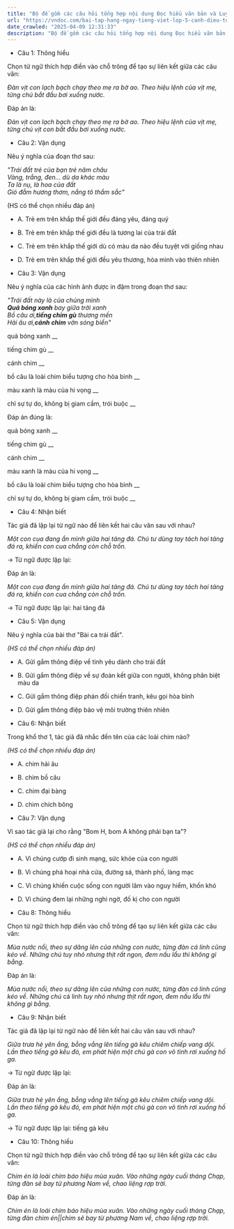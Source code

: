 ```yaml
---
title: "Bộ đề gồm các câu hỏi tổng hợp nội dung Đọc hiểu văn bản và Luyện từ và câu được học ở Tuần 28 trong chương trình Tiếng Việt lớp 5 Tập 2 Cánh Diều"
url: "https://vndoc.com/bai-tap-hang-ngay-tieng-viet-lop-5-canh-dieu-tuan-28-thu-5-337956"
date_crawled: "2025-04-09 12:31:33"
description: "Bộ đề gồm các câu hỏi tổng hợp nội dung Đọc hiểu văn bản và Luyện từ và câu được học ở Tuần 28 trong chương trình Tiếng Việt lớp 5 Tập 2 Cánh Diều"
---
```


* Câu 1:  Thông hiểu

Chọn từ ngữ thích hợp điền vào chỗ trông để tạo sự liên kết giữa các câu văn:

_Đàn vịt con lạch bạch chạy theo mẹ ra bờ ao. Theo hiệu lệnh của vịt mẹ, từng chú bắt đầu bơi xuống nước._

Đáp án là:

_Đàn vịt con lạch bạch chạy theo mẹ ra bờ ao. Theo hiệu lệnh của vịt mẹ, từng chú vịt con bắt đầu bơi xuống nước._

* Câu 2:  Vận dụng

Nêu ý nghĩa của đoạn thơ sau:

_"Trái đất trẻ của bạn trẻ năm châu_  
 _Vàng, trắng, đen... dù da khác màu_  
 _Ta là nụ, là hoa của đất_  
 _Gió đẫm hương thơm, nắng tô thắm sắc"_

(HS có thể chọn nhiều đáp án)

  * A. Trẻ em trên khắp thế giới đều đáng yêu, đáng quý 
  * B. Trẻ em trên khắp thế giới đều là tương lai của trái đất 
  * C. Trẻ em trên khắp thế giới dù có màu da nào đều tuyệt vời giống nhau 
  * D. Trẻ em trên khắp thế giới đều yêu thương, hòa mình vào thiên nhiên 



* Câu 3:  Vận dụng

Nêu ý nghĩa của các hình ảnh được in đậm trong đoạn thơ sau:

_"Trái đất này là của chúng mình_  
 _**Quả bóng xanh** bay giữa trời xanh_  
 _Bồ câu ơi,**tiếng chim gù** thương mến_  
 _Hải âu ơi,**cánh chim** vờn sóng biển"_

quả bóng xanh  __

tiếng chim gù __

cánh chim __

bồ câu là loài chim biểu tượng cho hòa bình __

màu xanh là màu của hi vọng __

chỉ sự tự do, không bị giam cầm, trói buộc __

Đáp án đúng là:

quả bóng xanh __

tiếng chim gù __

cánh chim __

màu xanh là màu của hi vọng __

bồ câu là loài chim biểu tượng cho hòa bình __

chỉ sự tự do, không bị giam cầm, trói buộc __

* Câu 4: Nhận biết

Tác giả đã lặp lại từ ngữ nào để liên kết hai câu văn sau với nhau?

_Một con cua đang ẩn mình giữa hai tảng đá. Chú tư dùng tay tách hai tảng đá ra, khiến con cua chẳng còn chỗ trốn._

→ Từ ngữ được lặp lại: 

Đáp án là:

_Một con cua đang ẩn mình giữa hai tảng đá. Chú tư dùng tay tách hai tảng đá ra, khiến con cua chẳng còn chỗ trốn._

→ Từ ngữ được lặp lại: hai tảng đá

* Câu 5:  Vận dụng

Nêu ý nghĩa của bài thơ "Bài ca trái đất".

_(HS có thể chọn nhiều đáp án)_

  * A. Gửi gắm thông điệp về tình yêu dành cho trái đất 
  * B. Gửi gắm thông điệp về sự đoàn kết giữa con người, không phân biệt màu da 
  * C. Gửi gắm thông điệp phản đối chiến tranh, kêu gọi hòa bình 
  * D. Gửi gắm thông điệp bảo vệ môi trường thiên nhiên 



* Câu 6:  Nhận biết

Trong khổ thơ 1, tác giả đã nhắc đến tên của các loài chim nào?

_(HS có thể chọn nhiều đáp án)_

  * A. chim hải âu 
  * B. chim bồ câu 
  * C. chim đại bàng 
  * D. chim chích bông 



* Câu 7:  Vận dụng

Vì sao tác giả lại cho rằng "Bom H, bom A không phải bạn ta"?

_(HS có thể chọn nhiều đáp án)_

  * A. Vì chúng cướp đi sinh mạng, sức khỏe của con người 
  * B. Vì chúng phá hoại nhà cửa, đường sá, thành phố, làng mạc 
  * C. Vì chúng khiến cuộc sống con người lâm vào nguy hiểm, khốn khó 
  * D. Vì chúng đem lại những nghi ngờ, đố kị cho con người 



* Câu 8:  Thông hiểu

Chọn từ ngữ thích hợp điền vào chỗ trông để tạo sự liên kết giữa các câu văn:

_Mùa nước nổi, theo sự dâng lên của những con nước, từng đàn cá linh cũng kéo về. Những chú_ _tuy nhỏ nhưng thịt rất ngon, đem nấu lẩu thì không gì bằng._

Đáp án là:

_Mùa nước nổi, theo sự dâng lên của những con nước, từng đàn cá linh cũng kéo về. Những chú_ cá linh _tuy nhỏ nhưng thịt rất ngon, đem nấu lẩu thì không gì bằng._

* Câu 9:  Nhận biết

Tác giả đã lặp lại từ ngữ nào để liên kết hai câu văn sau với nhau?

_Giữa trưa hè yên ắng, bỗng vẳng lên tiếng gà kêu chiêm chiếp vang dội. Lần theo tiếng gà kêu đó, em phát hiện một chú gà con vô tình rơi xuống hố ga._

→ Từ ngữ được lặp lại: 

Đáp án là:

_Giữa trưa hè yên ắng, bỗng vẳng lên tiếng gà kêu chiêm chiếp vang dội. Lần theo tiếng gà kêu đó, em phát hiện một chú gà con vô tình rơi xuống hố ga._

→ Từ ngữ được lặp lại: tiếng gà kêu

* Câu 10:  Thông hiểu

Chọn từ ngữ thích hợp điền vào chỗ trông để tạo sự liên kết giữa các câu văn:

_Chim én là loài chim báo hiệu mùa xuân. Vào những ngày cuối tháng Chạp, từng đàn sẽ bay từ phương Nam về, chao liệng rợp trời._

Đáp án là:

_Chim én là loài chim báo hiệu mùa xuân. Vào những ngày cuối tháng Chạp, từng đàn chim én||chim sẽ bay từ phương Nam về, chao liệng rợp trời._
